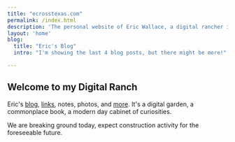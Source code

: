 ```yaml
---
title: "ecrosstexas.com"
permalink: /index.html
description: 'The personal website of Eric Wallace, a digital rancher in Plano, Texas.'
layout: 'home'
blog:
  title: "Eric's Blog"
  intro: "I'm showing the last 4 blog posts, but there might be more!"

---
```


## Welcome to my Digital Ranch

Eric's [blog](/blog/), [links](/links/), notes, photos, and [more](/sitemap/). It's a digital garden, a commonplace book, a modern day cabinet of curiosities.

We are breaking ground today, expect construction activity for the foreseeable future.